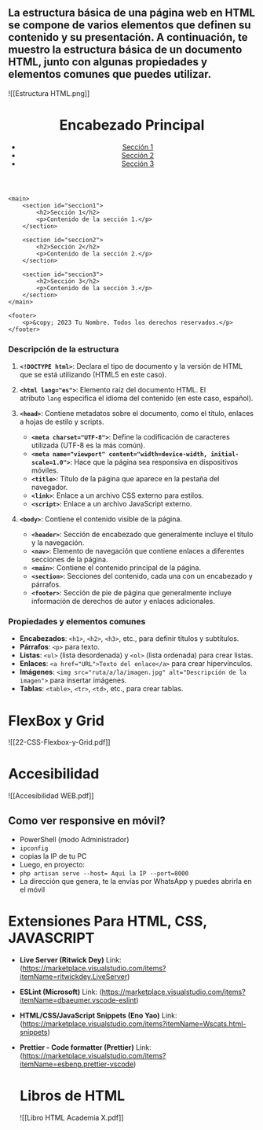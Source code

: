 ## La estructura básica de una página web en HTML se compone de varios elementos que definen su contenido y su presentación. A continuación, te muestro la estructura básica de un documento HTML, junto con algunas propiedades y elementos comunes que puedes utilizar.

![[Estructura HTML.png]]

<!DOCTYPE html>
<html lang="es">
<head>
    <meta charset="UTF-8">
    <meta name="viewport" content="width=device-width, initial-scale=1.0">
    <title>Título de la Página</title>
    <link rel="stylesheet" href="styles.css"> <!-- Enlace a un archivo CSS externo -->
    <script src="script.js" defer></script> <!-- Enlace a un archivo JavaScript externo -->
</head>
<body>
    <header>
        <h1>Encabezado Principal</h1>
        <nav>
            <ul>
                <li><a href="#seccion1">Sección 1</a></li>
                <li><a href="#seccion2">Sección 2</a></li>
                <li><a href="#seccion3">Sección 3</a></li>
            </ul>
        </nav>
    </header>

    <main>
        <section id="seccion1">
            <h2>Sección 1</h2>
            <p>Contenido de la sección 1.</p>
        </section>

        <section id="seccion2">
            <h2>Sección 2</h2>
            <p>Contenido de la sección 2.</p>
        </section>

        <section id="seccion3">
            <h2>Sección 3</h2>
            <p>Contenido de la sección 3.</p>
        </section>
    </main>

    <footer>
        <p>&copy; 2023 Tu Nombre. Todos los derechos reservados.</p>
    </footer>
</body>
</html>

### Descripción de la estructura

1. **`<!DOCTYPE html>`**: Declara el tipo de documento y la versión de HTML que se está utilizando (HTML5 en este caso).
    
2. **`<html lang="es">`**: Elemento raíz del documento HTML. El atributo `lang` especifica el idioma del contenido (en este caso, español).
    
3. **`<head>`**: Contiene metadatos sobre el documento, como el título, enlaces a hojas de estilo y scripts.
    
    - **`<meta charset="UTF-8">`**: Define la codificación de caracteres utilizada (UTF-8 es la más común).
    - **`<meta name="viewport" content="width=device-width, initial-scale=1.0">`**: Hace que la página sea responsiva en dispositivos móviles.
    - **`<title>`**: Título de la página que aparece en la pestaña del navegador.
    - **`<link>`**: Enlace a un archivo CSS externo para estilos.
    - **`<script>`**: Enlace a un archivo JavaScript externo.
4. **`<body>`**: Contiene el contenido visible de la página.
    
    - **`<header>`**: Sección de encabezado que generalmente incluye el título y la navegación.
    - **`<nav>`**: Elemento de navegación que contiene enlaces a diferentes secciones de la página.
    - **`<main>`**: Contiene el contenido principal de la página.
    - **`<section>`**: Secciones del contenido, cada una con un encabezado y párrafos.
    - **`<footer>`**: Sección de pie de página que generalmente incluye información de derechos de autor y enlaces adicionales.

### Propiedades y elementos comunes

- **Encabezados**: `<h1>`, `<h2>`, `<h3>`, etc., para definir títulos y subtítulos.
- **Párrafos**: `<p>` para texto.
- **Listas**: `<ul>` (lista desordenada) y `<ol>` (lista ordenada) para crear listas.
- **Enlaces**: `<a href="URL">Texto del enlace</a>` para crear hipervínculos.
- **Imágenes**: `<img src="ruta/a/la/imagen.jpg" alt="Descripción de la imagen">` para insertar imágenes.
- **Tablas**: `<table>`, `<tr>`, `<td>`, etc., para crear tablas.

#  FlexBox y Grid

![[22-CSS-Flexbox-y-Grid.pdf]]


# Accesibilidad


![[Accesibilidad WEB.pdf]]
## Como ver responsive en móvil?
-  PowerShell (modo Administrador)
-  `ipconfig`  
- copias la IP de tu PC 
-  Luego, en proyecto:  
- `php artisan serve --host= Aqui la IP --port=8000`
- La dirección que genera, te la envías por WhatsApp y puedes abrirla en el móvil
# Extensiones Para HTML, CSS, JAVASCRIPT

- **Live Server (Ritwick Dey)** Link: (https://marketplace.visualstudio.com/items?itemName=ritwickdey.LiveServer)
- **ESLint (Microsoft)** Link: (https://marketplace.visualstudio.com/items?itemName=dbaeumer.vscode-eslint)
- **HTML/CSS/JavaScript Snippets (Eno Yao)** Link: (https://marketplace.visualstudio.com/items?itemName=Wscats.html-snippets)
- **Prettier - Code formatter (Prettier)** Link: (https://marketplace.visualstudio.com/items?itemName=esbenp.prettier-vscode)

	# Libros de HTML

	![[Libro HTML Academia X.pdf]]